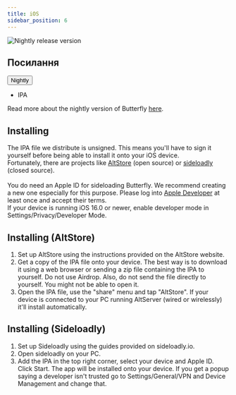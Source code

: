 ```yaml
---
title: iOS
sidebar_position: 6
---
```


![Nightly release version](https://img.shields.io/badge/dynamic/yaml?color=f7d28c\&label=Nightly\&query=%24.version\&url=https%3A%2F%2Fraw.githubusercontent.com%2FLinwoodDev%2Fbutterfly%2Fnightly%2Fapp%2Fpubspec.yaml\&style=for-the-badge)

## Посилання

<div className="dropdown dropdown--hoverable margin--sm">
  <button className="button button--outline button--danger button--lg">Nightly</button>
  <ul className="dropdown__menu">
    <li>
      <DownloadButton className="dropdown__link" href="https://github.com/LinwoodDev/butterfly/releases/download/nightly/linwood-butterfly-ios.ipa">
        IPA
      </DownloadButton>
    </li>
  </ul>
</div>

Read more about the nightly version of Butterfly [here](/nightly).

## Installing

The IPA file we distribute is unsigned. This means you'll have to sign it yourself before being able to install it onto your iOS device. \
Fortunately, there are projects like [AltStore](https://altstore.io) (open source) or [sideloadly](https://sideloadly.io) (closed source). \
\
You do need an Apple ID for sideloading Butterfly. We recommend creating a new one especially for this purpose. Please log into [Apple Developer](https://developer.apple.com) at least once and accept their terms.
\
If your device is running iOS 16.0 or newer, enable developer mode in Settings/Privacy/Developer Mode.

## Installing (AltStore)

1. Set up AltStore using the instructions provided on the AltStore website.
2. Get a copy of the IPA file onto your device. The best way is to download it using a web browser or sending a zip file containing the IPA to yourself. Do not use Airdrop. Also, do not send the file directly to yourself. You might not be able to open it.
3. Open the IPA file, use the "share" menu and tap "AltStore". If your device is connected to your PC running AltServer (wired or wirelessly) it'll install automatically.

## Installing (Sideloadly)

1. Set up Sideloadly using the guides provided on sideloadly.io.
2. Open sideloadly on your PC.
3. Add the IPA in the top right corner, select your device and Apple ID. Click Start. The app will be installed onto your device.
   If you get a popup saying a developer isn't trusted go to Settings/General/VPN and Device Management and change that.
